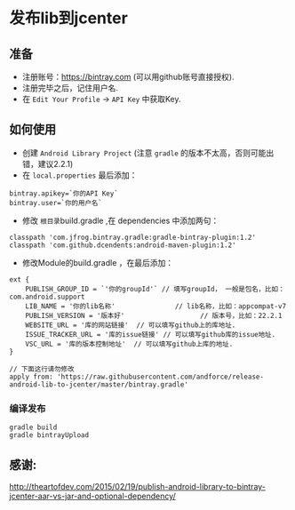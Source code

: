 # 发布lib到jcenter

## 准备
+ 注册账号：https://bintray.com (可以用github账号直接授权).
+ 注册完毕之后，记住用户名.
+ 在 `Edit Your Profile` -> `API Key` 中获取Key.

## 如何使用
+ 创建 `Android Library Project` (注意 `gradle` 的版本不太高，否则可能出错，建议2.2.1)
+ 在 `local.properties` 最后添加：
``` script
bintray.apikey=`你的API Key`
bintray.user=`你的用户名`
```
+ 修改 `根目录`build.gradle ,在 dependencies 中添加两句：
``` script
classpath 'com.jfrog.bintray.gradle:gradle-bintray-plugin:1.2'
classpath 'com.github.dcendents:android-maven-plugin:1.2'
```
+ 修改Module的build.gradle ，在最后添加：
``` script
ext {
	PUBLISH_GROUP_ID = `'你的groupId'` // 填写groupId， 一般是包名，比如：com.android.support
	LIB_NAME = '你的lib名称'               // lib名称，比如：appcompat-v7
	PUBLISH_VERSION = '版本好'                   // 版本号，比如：22.2.1
	WEBSITE_URL = '库的网站链接'  // 可以填写github上的库地址.
	ISSUE_TRACKER_URL = '库的issue链接' // 可以填写github库的issue地址.
	VSC_URL = '库的版本控制地址'  // 可以填写github上库的地址.
}

// 下面这行请勿修改
apply from: 'https://raw.githubusercontent.com/andforce/release-android-lib-to-jcenter/master/bintray.gradle'
```

### 编译发布
``` script
gradle build
gradle bintrayUpload
```

## 感谢:
http://theartofdev.com/2015/02/19/publish-android-library-to-bintray-jcenter-aar-vs-jar-and-optional-dependency/
